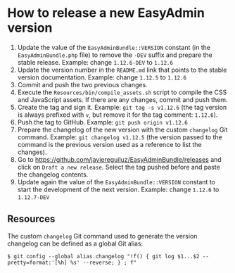 How to release a new EasyAdmin version
======================================

1. Update the value of the `EasyAdminBundle::VERSION` constant (in the
   `EasyAdminBundle.php` file) to remove the `-DEV` suffix and prepare the
   stable release. Example: change `1.12.6-DEV` to `1.12.6`
2. Update the version number in the `README.md` link that points to the stable
   version documentation. Example: change `1.12.5` to `1.12.6`
3. Commit and push the two previous changes.
4. Execute the `Resources/bin/compile_assets.sh` script to compile the CSS and
   JavaScript assets. If there are any changes, commit and push them.
5. Create the tag and sign it. Example: `git tag -s v1.12.6` (the tag version is
   always prefixed with `v`, but remove it for the tag comment: `1.12.6`).
6. Push the tag to GitHub. Example: `git push origin v1.12.6`
7. Prepare the changelog of the new version with the custom `changelog` Git
   command. Example: `git changelog v1.12.5` (the version passed to the command
   is the previous version used as a reference to list the changes).
8. Go to https://github.com/javiereguiluz/EasyAdminBundle/releases and click
   on `Draft a new release`. Select the tag pushed before and paste the
   changelog contents.
9. Update again the value of the `EasyAdminBundle::VERSION` constant to start
   the development of the next version. Example: change `1.12.6` to `1.12.7-DEV`

Resources
---------

The custom `changelog` Git command used to generate the version changelog can
be defined as a global Git alias:

    $ git config --global alias.changelog "!f() { git log $1...$2 --pretty=format:'[%h] %s' --reverse; } ; f"
